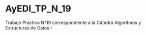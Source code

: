 # AyEDI_TP_N_19
 Trabajo Práctico N°19 correspondiente a la Cátedra Algoritmos y Estructuras de Datos I 
